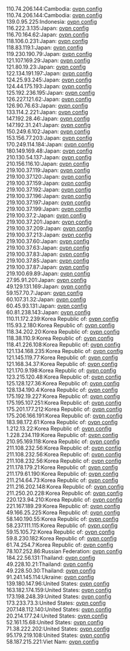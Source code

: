 110.74.206.144:Cambodia: [ovpn config](vpn/110_74_206_144.ovpn)  
110.74.206.144:Cambodia: [ovpn config](vpn/110_74_206_144.ovpn)  
139.0.95.225:Indonesia: [ovpn config](vpn/139_0_95_225.ovpn)  
116.222.3.135:Japan: [ovpn config](vpn/116_222_3_135.ovpn)  
116.70.164.62:Japan: [ovpn config](vpn/116_70_164_62.ovpn)  
118.106.0.231:Japan: [ovpn config](vpn/118_106_0_231.ovpn)  
118.83.119.1:Japan: [ovpn config](vpn/118_83_119_1.ovpn)  
119.230.190.79:Japan: [ovpn config](vpn/119_230_190_79.ovpn)  
121.107.169.29:Japan: [ovpn config](vpn/121_107_169_29.ovpn)  
121.80.19.23:Japan: [ovpn config](vpn/121_80_19_23.ovpn)  
122.134.191.197:Japan: [ovpn config](vpn/122_134_191_197.ovpn)  
124.25.93.245:Japan: [ovpn config](vpn/124_25_93_245.ovpn)  
124.44.175.193:Japan: [ovpn config](vpn/124_44_175_193.ovpn)  
125.192.236.195:Japan: [ovpn config](vpn/125_192_236_195.ovpn)  
126.227.121.62:Japan: [ovpn config](vpn/126_227_121_62.ovpn)  
126.90.76.63:Japan: [ovpn config](vpn/126_90_76_63.ovpn)  
133.114.2.221:Japan: [ovpn config](vpn/133_114_2_221.ovpn)  
147.192.28.46:Japan: [ovpn config](vpn/147_192_28_46.ovpn)  
147.192.31.241:Japan: [ovpn config](vpn/147_192_31_241.ovpn)  
150.249.6.102:Japan: [ovpn config](vpn/150_249_6_102.ovpn)  
153.156.77.203:Japan: [ovpn config](vpn/153_156_77_203.ovpn)  
170.249.114.184:Japan: [ovpn config](vpn/170_249_114_184.ovpn)  
180.149.169.48:Japan: [ovpn config](vpn/180_149_169_48.ovpn)  
210.130.54.137:Japan: [ovpn config](vpn/210_130_54_137.ovpn)  
210.156.116.10:Japan: [ovpn config](vpn/210_156_116_10.ovpn)  
219.100.37.119:Japan: [ovpn config](vpn/219_100_37_119.ovpn)  
219.100.37.120:Japan: [ovpn config](vpn/219_100_37_120.ovpn)  
219.100.37.159:Japan: [ovpn config](vpn/219_100_37_159.ovpn)  
219.100.37.192:Japan: [ovpn config](vpn/219_100_37_192.ovpn)  
219.100.37.196:Japan: [ovpn config](vpn/219_100_37_196.ovpn)  
219.100.37.197:Japan: [ovpn config](vpn/219_100_37_197.ovpn)  
219.100.37.199:Japan: [ovpn config](vpn/219_100_37_199.ovpn)  
219.100.37.2:Japan: [ovpn config](vpn/219_100_37_2.ovpn)  
219.100.37.201:Japan: [ovpn config](vpn/219_100_37_201.ovpn)  
219.100.37.209:Japan: [ovpn config](vpn/219_100_37_209.ovpn)  
219.100.37.213:Japan: [ovpn config](vpn/219_100_37_213.ovpn)  
219.100.37.60:Japan: [ovpn config](vpn/219_100_37_60.ovpn)  
219.100.37.63:Japan: [ovpn config](vpn/219_100_37_63.ovpn)  
219.100.37.83:Japan: [ovpn config](vpn/219_100_37_83.ovpn)  
219.100.37.85:Japan: [ovpn config](vpn/219_100_37_85.ovpn)  
219.100.37.87:Japan: [ovpn config](vpn/219_100_37_87.ovpn)  
219.100.69.89:Japan: [ovpn config](vpn/219_100_69_89.ovpn)  
27.95.91.201:Japan: [ovpn config](vpn/27_95_91_201.ovpn)  
49.129.131.169:Japan: [ovpn config](vpn/49_129_131_169.ovpn)  
59.157.70.7:Japan: [ovpn config](vpn/59_157_70_7.ovpn)  
60.107.31.32:Japan: [ovpn config](vpn/60_107_31_32.ovpn)  
60.45.93.131:Japan: [ovpn config](vpn/60_45_93_131.ovpn)  
60.81.238.143:Japan: [ovpn config](vpn/60_81_238_143.ovpn)  
110.11.172.239:Korea Republic of: [ovpn config](vpn/110_11_172_239.ovpn)  
115.93.2.180:Korea Republic of: [ovpn config](vpn/115_93_2_180.ovpn)  
118.34.202.20:Korea Republic of: [ovpn config](vpn/118_34_202_20.ovpn)  
118.38.110.9:Korea Republic of: [ovpn config](vpn/118_38_110_9.ovpn)  
118.41.226.108:Korea Republic of: [ovpn config](vpn/118_41_226_108.ovpn)  
121.134.168.235:Korea Republic of: [ovpn config](vpn/121_134_168_235.ovpn)  
121.145.119.77:Korea Republic of: [ovpn config](vpn/121_145_119_77.ovpn)  
121.168.34.37:Korea Republic of: [ovpn config](vpn/121_168_34_37.ovpn)  
121.170.9.198:Korea Republic of: [ovpn config](vpn/121_170_9_198.ovpn)  
123.215.120.48:Korea Republic of: [ovpn config](vpn/123_215_120_48.ovpn)  
125.128.127.36:Korea Republic of: [ovpn config](vpn/125_128_127_36.ovpn)  
128.134.190.4:Korea Republic of: [ovpn config](vpn/128_134_190_4.ovpn)  
175.192.19.227:Korea Republic of: [ovpn config](vpn/175_192_19_227.ovpn)  
175.195.107.251:Korea Republic of: [ovpn config](vpn/175_195_107_251.ovpn)  
175.201.177.212:Korea Republic of: [ovpn config](vpn/175_201_177_212.ovpn)  
175.206.166.191:Korea Republic of: [ovpn config](vpn/175_206_166_191.ovpn)  
183.98.172.61:Korea Republic of: [ovpn config](vpn/183_98_172_61.ovpn)  
1.212.13.22:Korea Republic of: [ovpn config](vpn/1_212_13_22.ovpn)  
1.228.234.119:Korea Republic of: [ovpn config](vpn/1_228_234_119.ovpn)  
210.95.169.118:Korea Republic of: [ovpn config](vpn/210_95_169_118.ovpn)  
211.108.232.56:Korea Republic of: [ovpn config](vpn/211_108_232_56.ovpn)  
211.108.232.56:Korea Republic of: [ovpn config](vpn/211_108_232_56.ovpn)  
211.108.232.56:Korea Republic of: [ovpn config](vpn/211_108_232_56.ovpn)  
211.178.179.21:Korea Republic of: [ovpn config](vpn/211_178_179_21.ovpn)  
211.179.61.190:Korea Republic of: [ovpn config](vpn/211_179_61_190.ovpn)  
211.214.64.73:Korea Republic of: [ovpn config](vpn/211_214_64_73.ovpn)  
211.216.202.148:Korea Republic of: [ovpn config](vpn/211_216_202_148.ovpn)  
211.250.20.228:Korea Republic of: [ovpn config](vpn/211_250_20_228.ovpn)  
220.123.94.210:Korea Republic of: [ovpn config](vpn/220_123_94_210.ovpn)  
221.167.189.29:Korea Republic of: [ovpn config](vpn/221_167_189_29.ovpn)  
49.166.25.225:Korea Republic of: [ovpn config](vpn/49_166_25_225.ovpn)  
58.140.190.55:Korea Republic of: [ovpn config](vpn/58_140_190_55.ovpn)  
58.237.111.115:Korea Republic of: [ovpn config](vpn/58_237_111_115.ovpn)  
59.15.105.72:Korea Republic of: [ovpn config](vpn/59_15_105_72.ovpn)  
59.8.230.182:Korea Republic of: [ovpn config](vpn/59_8_230_182.ovpn)  
61.74.254.7:Korea Republic of: [ovpn config](vpn/61_74_254_7.ovpn)  
78.107.252.86:Russian Federation: [ovpn config](vpn/78_107_252_86.ovpn)  
184.22.56.131:Thailand: [ovpn config](vpn/184_22_56_131.ovpn)  
49.228.10.21:Thailand: [ovpn config](vpn/49_228_10_21.ovpn)  
49.228.50.30:Thailand: [ovpn config](vpn/49_228_50_30.ovpn)  
91.241.145.114:Ukraine: [ovpn config](vpn/91_241_145_114.ovpn)  
139.180.147.96:United States: [ovpn config](vpn/139_180_147_96.ovpn)  
163.182.174.159:United States: [ovpn config](vpn/163_182_174_159.ovpn)  
173.198.248.39:United States: [ovpn config](vpn/173_198_248_39.ovpn)  
173.233.73.3:United States: [ovpn config](vpn/173_233_73_3.ovpn)  
207.148.112.140:United States: [ovpn config](vpn/207_148_112_140.ovpn)  
20.214.177.24:United States: [ovpn config](vpn/20_214_177_24.ovpn)  
52.161.15.68:United States: [ovpn config](vpn/52_161_15_68.ovpn)  
71.38.222.202:United States: [ovpn config](vpn/71_38_222_202.ovpn)  
95.179.219.108:United States: [ovpn config](vpn/95_179_219_108.ovpn)  
58.187.215.221:Viet Nam: [ovpn config](vpn/58_187_215_221.ovpn)  

